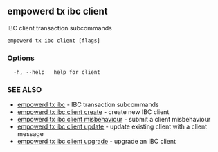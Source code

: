 ## empowerd tx ibc client

IBC client transaction subcommands

```
empowerd tx ibc client [flags]
```

### Options

```
  -h, --help   help for client
```

### SEE ALSO

* [empowerd tx ibc](empowerd_tx_ibc.md)	 - IBC transaction subcommands
* [empowerd tx ibc client create](empowerd_tx_ibc_client_create.md)	 - create new IBC client
* [empowerd tx ibc client misbehaviour](empowerd_tx_ibc_client_misbehaviour.md)	 - submit a client misbehaviour
* [empowerd tx ibc client update](empowerd_tx_ibc_client_update.md)	 - update existing client with a client message
* [empowerd tx ibc client upgrade](empowerd_tx_ibc_client_upgrade.md)	 - upgrade an IBC client

